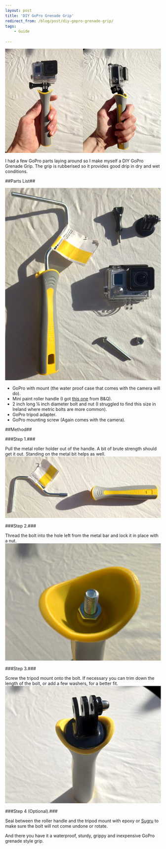 ```yaml
---
layout: post
title: 'DIY GoPro Grenade Grip'
redirect_from: /blog/post/diy-gopro-grenade-grip/
tags:
    - Guide

---
```

![DIY GoPro Grenade Grip](/media/gopro-grenade/diy-gopro-grip.jpg)

I had a few GoPro parts laying around so I make myself a DIY GoPro Grenade Grip. The grip is rubberised so it provides good drip in dry and wet conditions.

##Parts List##

![GoPro DIY Grip Parts List](/media/gopro-grenade/parts-list.jpg)

* GoPro with mount (the water proof case that comes with the camera will do).
* Mini paint roller handle (I got [this one](http://www.diy.com/nav/decor/decorating-tools-and-supplies/painting-decorating-tools/rollers___pads/-brand-Diall/Diall-4-Mini-Roller-and-Tray-Set-12599285) from B&Q).
* 2 inch long ¼ inch diameter bolt and nut (I struggled to find this size in Ireland where metric bolts are more common).
* GoPro tripod adapter.
* GoPro mounting screw (Again comes with the camera).

##Method##

###Step 1.###

Pull the metal roller holder out of the handle. A bit of brute strength should get it out. Standing on the metal bit helps as well.
![handle removal](/media/gopro-grenade/handle.jpg)

###Step 2.###

Thread the bolt into the hole left from the metal bar and lock it in place with a nut.
![bolt](/media/gopro-grenade/bolt.jpg)

###Step 3.###

Screw the tripod mount onto the bolt. If necessary you can trim down the length of the bolt, or add a few washers, for a better fit.
![tripod mount](/media/gopro-grenade/tripod-mount.jpg)

###Step 4 (Optional).###

Seal between the roller handle and the tripod mount with epoxy or [Sugru](http://sugru.com/) to make sure the bolt will not come undone or rotate.

And there you have it a waterproof, sturdy, grippy and inexpensive GoPro grenade style grip.
